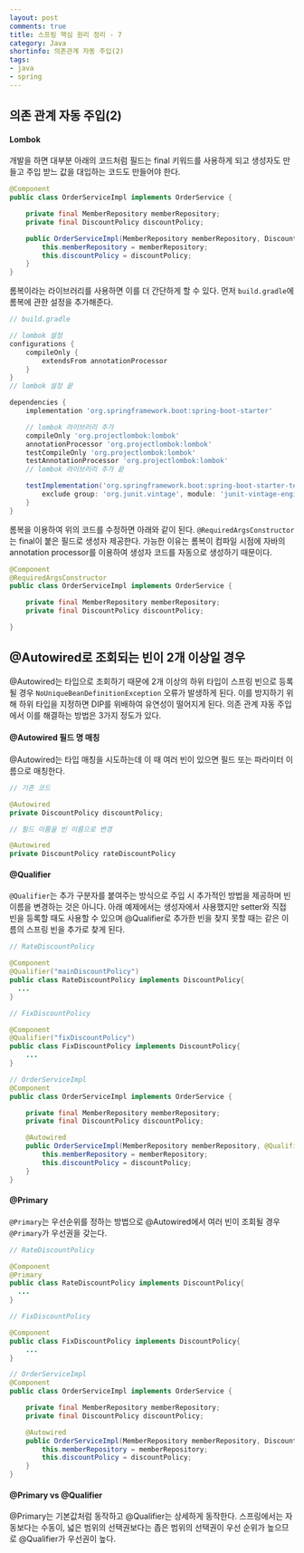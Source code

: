```yaml
---
layout: post
comments: true
title: 스프링 핵심 원리 정리 - 7
category: Java
shortinfo: 의존관계 자동 주입(2)
tags:
- java
- spring
---
```


## 의존 관계 자동 주입(2)

#### Lombok

개발을 하면 대부분 아래의 코드처럼 필드는 final 키워드를 사용하게 되고 생성자도 만들고 주입 받느 값을 대입하는 코드도 만들어야 한다.

```java
@Component
public class OrderServiceImpl implements OrderService {

    private final MemberRepository memberRepository;
    private final DiscountPolicy discountPolicy;

    public OrderServiceImpl(MemberRepository memberRepository, DiscountPolicy discountPolicy) {
        this.memberRepository = memberRepository;
        this.discountPolicy = discountPolicy;
    }
}
```

롬복이라는 라이브러리를 사용하면 이를 더 간단하게 할 수 있다. 먼저 `build.gradle`에 롬복에 관한 설정을 추가해준다.

```groovy
// build.gradle

// lombok 설정
configurations {
	compileOnly {
		extendsFrom annotationProcessor
	}
}
// lombok 설정 끝

dependencies {
	implementation 'org.springframework.boot:spring-boot-starter'

	// lombok 라이브러리 추가
	compileOnly 'org.projectlombok:lombok'
	annotationProcessor 'org.projectlombok:lombok'
	testCompileOnly 'org.projectlombok:lombok'
	testAnnotationProcessor 'org.projectlombok:lombok'
	// lombok 라이브러리 추가 끝

	testImplementation('org.springframework.boot:spring-boot-starter-test') {
		exclude group: 'org.junit.vintage', module: 'junit-vintage-engine'
	}
}
```

롬복을 이용하여 위의 코드를 수정하면 아래와 같이 된다. `@RequiredArgsConstructor` 는 final이 붙은 필드로 생성자 제공한다. 가능한 이유는 롬복이 컴파일 시점에 자바의 annotation processor를 이용하여 생성자 코드를 자동으로 생성하기 때문이다.

```java
@Component
@RequiredArgsConstructor
public class OrderServiceImpl implements OrderService {

    private final MemberRepository memberRepository;
    private final DiscountPolicy discountPolicy;

}
```



## @Autowired로 조회되는 빈이 2개 이상일 경우

@Autowired는 타입으로 조회하기 때문에 2개 이상의 하위 타입이 스프링 빈으로 등록될 경우 `NoUniqueBeanDefinitionException` 오류가 발생하게 된다. 이를 방지하기 위해 하위 타입을 지정하면 DIP를 위배하여 유연성이 떨어지게 된다. 의존 관계 자동 주입에서 이를 해결하는 방법은 3가지 정도가 있다.

#### @Autowired 필드 명 매칭

@Autowired는 타입 매칭을 시도하는데 이 때 여러 빈이 있으면 필드 또는 파라미터 이름으로 매칭한다.

```java
// 기존 코드

@Autowired
private DiscountPolicy discountPolicy;

// 필드 이름을 빈 이름으로 변경

@Autowired
private DiscountPolicy rateDiscountPolicy
```

#### @Qualifier

`@Qualifier`는 추가 구분자를 붙여주는 방식으로 주입 시 추가적인 방법을 제공하며 빈 이름을 변경하는 것은 아니다. 아래 예제에서는 생성자에서 사용했지만 setter와 직접 빈을 등록할 때도 사용할 수 있으며 @Qualifier로 추가한 빈을 찾지 못할 때는 같은 이름의 스프링 빈을 추가로 찾게 된다.

```java
// RateDiscountPolicy

@Component
@Qualifier("mainDiscountPolicy")
public class RateDiscountPolicy implements DiscountPolicy{
  ...
}

// FixDiscountPolicy

@Component
@Qualifier("fixDiscountPolicy")
public class FixDiscountPolicy implements DiscountPolicy{
	...
}

// OrderServiceImpl
@Component
public class OrderServiceImpl implements OrderService {

    private final MemberRepository memberRepository;
    private final DiscountPolicy discountPolicy;

    @Autowired
    public OrderServiceImpl(MemberRepository memberRepository, @Qualifier("mainDiscountPolicy") DiscountPolicy discountPolicy) {
        this.memberRepository = memberRepository;
        this.discountPolicy = discountPolicy;
    }
}
```

#### @Primary

`@Primary`는 우선순위를 정하는 방법으로 @Autowired에서 여러 빈이 조회될 경우 `@Primary`가 우선권을 갖는다.

```java
// RateDiscountPolicy

@Component
@Primary
public class RateDiscountPolicy implements DiscountPolicy{
  ...
}

// FixDiscountPolicy

@Component
public class FixDiscountPolicy implements DiscountPolicy{
	...
}

// OrderServiceImpl
@Component
public class OrderServiceImpl implements OrderService {

    private final MemberRepository memberRepository;
    private final DiscountPolicy discountPolicy;

    @Autowired
    public OrderServiceImpl(MemberRepository memberRepository, DiscountPolicy discountPolicy) {
        this.memberRepository = memberRepository;
        this.discountPolicy = discountPolicy;
    }
}
```

#### @Primary vs @Qualifier

@Primary는 기본값처럼 동작하고 @Qualifier는 상세하게 동작한다. 스프링에서는 자동보다는 수동이, 넓은 범위의 선택권보다는 좁은 범위의 선택권이 우선 순위가 높으므로 @Qualifier가 우선권이 높다.
